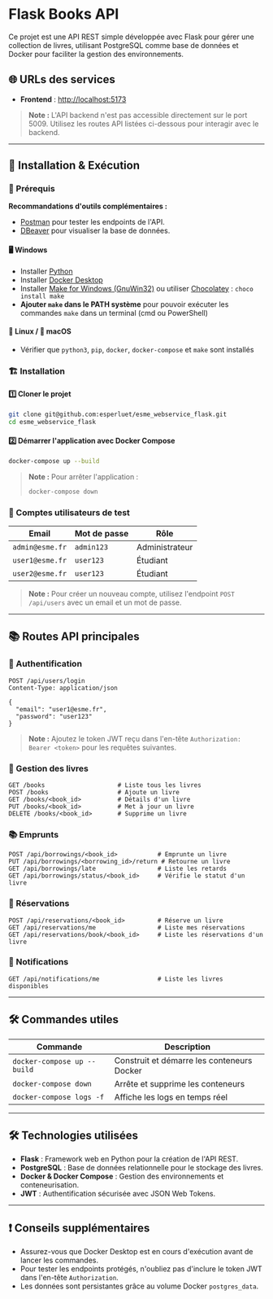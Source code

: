 # Flask Books API

Ce projet est une API REST simple développée avec Flask pour gérer une collection de livres, utilisant PostgreSQL comme base de données et Docker pour faciliter la gestion des environnements.

## 🌐 URLs des services

- **Frontend** : [http://localhost:5173](http://localhost:5173)

> **Note :** L'API backend n'est pas accessible directement sur le port 5009. Utilisez les routes API listées ci-dessous pour interagir avec le backend.

---

## 🚀 Installation & Exécution

### 📌 Prérequis

**Recommandations d'outils complémentaires :**
- [Postman](https://www.postman.com/downloads/) pour tester les endpoints de l'API.
- [DBeaver](https://dbeaver.io/download/) pour visualiser la base de données.

#### 🖥️ Windows
- Installer [Python](https://www.python.org/downloads/)
- Installer [Docker Desktop](https://www.docker.com/products/docker-desktop/)
- Installer [Make for Windows (GnuWin32)](http://gnuwin32.sourceforge.net/packages/make.htm) ou utiliser [Chocolatey](https://chocolatey.org/install) : `choco install make`
- **Ajouter `make` dans le PATH système** pour pouvoir exécuter les commandes `make` dans un terminal (cmd ou PowerShell)

#### 🐧 Linux / 🍏 macOS
- Vérifier que `python3`, `pip`, `docker`, `docker-compose` et `make` sont installés

### 🏗️ Installation

#### 1️⃣ Cloner le projet
```bash
git clone git@github.com:esperluet/esme_webservice_flask.git
cd esme_webservice_flask
```

#### 2️⃣ Démarrer l'application avec Docker Compose
```bash
docker-compose up --build
```

> **Note :** Pour arrêter l'application :
> ```bash
> docker-compose down
> ```

### 👥 Comptes utilisateurs de test

| Email | Mot de passe | Rôle |
|-------|--------------|------|
| `admin@esme.fr` | `admin123` | Administrateur |
| `user1@esme.fr` | `user123` | Étudiant |
| `user2@esme.fr` | `user123` | Étudiant |

> **Note :** Pour créer un nouveau compte, utilisez l'endpoint `POST /api/users` avec un email et un mot de passe.

---

## 📚 Routes API principales

### 🔐 Authentification
```http
POST /api/users/login
Content-Type: application/json

{
  "email": "user1@esme.fr",
  "password": "user123"
}
```
> **Note :** Ajoutez le token JWT reçu dans l'en-tête `Authorization: Bearer <token>` pour les requêtes suivantes.

### 📖 Gestion des livres
```http
GET /books                    # Liste tous les livres
POST /books                   # Ajoute un livre
GET /books/<book_id>          # Détails d'un livre
PUT /books/<book_id>          # Met à jour un livre
DELETE /books/<book_id>       # Supprime un livre
```

### 📚 Emprunts
```http
POST /api/borrowings/<book_id>           # Emprunte un livre
PUT /api/borrowings/<borrowing_id>/return # Retourne un livre
GET /api/borrowings/late                 # Liste les retards
GET /api/borrowings/status/<book_id>     # Vérifie le statut d'un livre
```

### 📝 Réservations
```http
POST /api/reservations/<book_id>         # Réserve un livre
GET /api/reservations/me                 # Liste mes réservations
GET /api/reservations/book/<book_id>     # Liste les réservations d'un livre
```

### 🔔 Notifications
```http
GET /api/notifications/me                # Liste les livres disponibles
```

---

## 🛠 Commandes utiles

| Commande             | Description                                              |
|----------------------|----------------------------------------------------------|
| `docker-compose up --build` | Construit et démarre les conteneurs Docker        |
| `docker-compose down` | Arrête et supprime les conteneurs                        |
| `docker-compose logs -f` | Affiche les logs en temps réel                    |

---

## 🛠 Technologies utilisées

- **Flask** : Framework web en Python pour la création de l'API REST.
- **PostgreSQL** : Base de données relationnelle pour le stockage des livres.
- **Docker & Docker Compose** : Gestion des environnements et conteneurisation.
- **JWT** : Authentification sécurisée avec JSON Web Tokens.

---

## ❗ Conseils supplémentaires

- Assurez-vous que Docker Desktop est en cours d'exécution avant de lancer les commandes.
- Pour tester les endpoints protégés, n'oubliez pas d'inclure le token JWT dans l'en-tête `Authorization`.
- Les données sont persistantes grâce au volume Docker `postgres_data`.